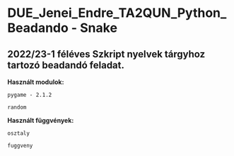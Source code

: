 # DUE_Jenei_Endre_TA2QUN_Python_Beadando - Snake

## 2022/23-1 féléves Szkript nyelvek tárgyhoz tartozó beadandó feladat.
 
 
**Használt modulok:**
  ```
  pygame - 2.1.2
  ```
  ```
  random
  ```
 
 
**Használt függvények:**
  ```
  osztaly
  ```
  ```
  fuggveny
  ```
